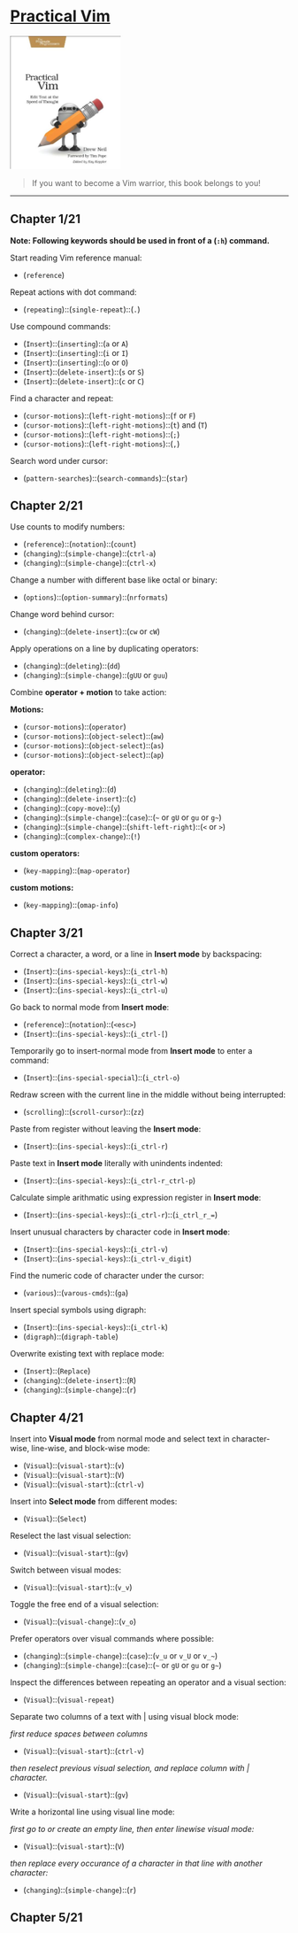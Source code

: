 # [Practical Vim](https://www.amazon.com/Practical-Vim-Thought-Pragmatic-Programmers/dp/1934356980/ref=sr_1_3?crid=3U5TSBECCZ34&keywords=practical+vim&qid=1659248704&sprefix=practical+%2Caps%2C654&sr=8-3)
<img alt="9781934356982" src="../covers/9781934356982.jpg" width="200"/>

> If you want to become a Vim warrior, this book belongs to you!

- - -

## Chapter 1/21

**Note: Following keywords should be used in front of a (`:h`) command.**

Start reading Vim reference manual:

* (`reference`)

Repeat actions with dot command:

* (`repeating`)::(`single-repeat`)::(`.`)

Use compound commands:

* (`Insert`)::(`inserting`)::(`a` or `A`)
* (`Insert`)::(`inserting`)::(`i` or `I`)
* (`Insert`)::(`inserting`)::(`o` or `O`)
* (`Insert`)::(`delete-insert`)::(`s` or `S`)
* (`Insert`)::(`delete-insert`)::(`c` or `C`)

Find a character and repeat:

* (`cursor-motions`)::(`left-right-motions`)::(`f` or `F`)
* (`cursor-motions`)::(`left-right-motions`)::(`t`) and (`T`)
* (`cursor-motions`)::(`left-right-motions`)::(`;`)
* (`cursor-motions`)::(`left-right-motions`)::(`,`)

Search word under cursor:

* (`pattern-searches`)::(`search-commands`)::(`star`)

## Chapter 2/21

Use counts to modify numbers:

* (`reference`)::(`notation`)::(`count`)
* (`changing`)::(`simple-change`)::(`ctrl-a`)
* (`changing`)::(`simple-change`)::(`ctrl-x`)

Change a number with different base like octal or binary:

* (`options`)::(`option-summary`)::(`nrformats`)

Change word behind cursor:

* (`changing`)::(`delete-insert`)::(`cw` or `cW`)

Apply operations on a line by duplicating operators:

* (`changing`)::(`deleting`)::(`dd`)
* (`changing`)::(`simple-change`)::(`gUU` or `guu`)

Combine **operator + motion** to take action:

**Motions:**

* (`cursor-motions`)::(`operator`)
* (`cursor-motions`)::(`object-select`)::(`aw`)
* (`cursor-motions`)::(`object-select`)::(`as`)
* (`cursor-motions`)::(`object-select`)::(`ap`)

**operator:**

* (`changing`)::(`deleting`)::(`d`)
* (`changing`)::(`delete-insert`)::(`c`)
* (`changing`)::(`copy-move`)::(`y`)
* (`changing`)::(`simple-change`)::(`case`)::(`~` or `gU` or `gu` or `g~`)
* (`changing`)::(`simple-change`)::(`shift-left-right`)::(`<` or `>`)
* (`changing`)::(`complex-change`)::(`!`)

**custom operators:**

* (`key-mapping`)::(`map-operator`)

**custom motions:**

* (`key-mapping`)::(`omap-info`)

## Chapter 3/21

Correct a character, a word, or a line in **Insert mode** by backspacing:

* (`Insert`)::(`ins-special-keys`)::(`i_ctrl-h`)
* (`Insert`)::(`ins-special-keys`)::(`i_ctrl-w`)
* (`Insert`)::(`ins-special-keys`)::(`i_ctrl-u`)

Go back to normal mode from **Insert mode**:

* (`reference`)::(`notation`)::(`<esc>`)
* (`Insert`)::(`ins-special-keys`)::(`i_ctrl-[`)

Temporarily go to insert-normal mode from **Insert mode** to enter a command:

* (`Insert`)::(`ins-special-special`)::(`i_ctrl-o`)

Redraw screen with the current line in the middle without being interrupted:

* (`scrolling`)::(`scroll-cursor`)::(`zz`)

Paste from register without leaving the **Insert mode**:

* (`Insert`)::(`ins-special-keys`)::(`i_ctrl-r`)

Paste text in **Insert mode** literally with unindents indented:

* (`Insert`)::(`ins-special-keys`)::(`i_ctrl-r_ctrl-p`)

Calculate simple arithmatic using expression register in **Insert mode**:

* (`Insert`)::(`ins-special-keys`)::(`i_ctrl-r`)::(`i_ctrl_r_=`)

Insert unusual characters by character code in **Insert mode**:

* (`Insert`)::(`ins-special-keys`)::(`i_ctrl-v`)
* (`Insert`)::(`ins-special-keys`)::(`i_ctrl-v_digit`)

Find the numeric code of character under the cursor:

* (`various`)::(`varous-cmds`)::(`ga`)

Insert special symbols using digraph:

* (`Insert`)::(`ins-special-keys`)::(`i_ctrl-k`)
* (`digraph`)::(`digraph-table`)

Overwrite existing text with replace mode:

* (`Insert`)::(`Replace`)
* (`changing`)::(`delete-insert`)::(`R`)
* (`changing`)::(`simple-change`)::(`r`)

## Chapter 4/21

Insert into **Visual mode** from normal mode and select
text in character-wise, line-wise, and block-wise mode:

* (`Visual`)::(`visual-start`)::(`v`)
* (`Visual`)::(`visual-start`)::(`V`)
* (`Visual`)::(`visual-start`)::(`ctrl-v`)

Insert into **Select mode** from different modes:

* (`Visual`)::(`Select`)

Reselect the last visual selection:

* (`Visual`)::(`visual-start`)::(`gv`)

Switch between visual modes:

* (`Visual`)::(`visual-start`)::(`v_v`)

Toggle the free end of a visual selection:

* (`Visual`)::(`visual-change`)::(`v_o`)

Prefer operators over visual commands where possible:

* (`changing`)::(`simple-change`)::(`case`)::(`v_u` or `v_U` or `v_~`)
* (`changing`)::(`simple-change`)::(`case`)::(`~` or `gU` or `gu` or `g~`)

Inspect the differences between repeating an operator and a visual section:

* (`Visual`)::(`visual-repeat`)

Separate two columns of a text with | using visual block mode:

*first reduce spaces between columns*

* (`Visual`)::(`visual-start`)::(`ctrl-v`)

*then reselect previous visual selection,
and replace column with | character.*

* (`Visual`)::(`visual-start`)::(`gv`)

Write a horizontal line using visual line mode:

*first go to or create an empty line, then enter linewise
visual mode:*

* (`Visual`)::(`visual-start`)::(`V`)

*then replace every occurance of a character in that line
with another character:*

* (`changing`)::(`simple-change`)::(`r`)

## Chapter 5/21
